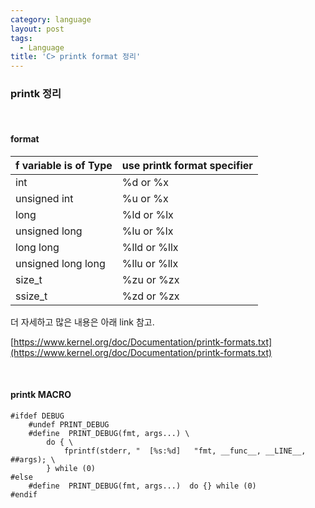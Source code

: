 ```yaml
---
category: language
layout: post
tags:
  - Language
title: 'C> printk format 정리'
---
```

### printk 정리

<br>

#### format

| f variable is of Type | use printk format specifier |
| -------------------------- | ---------------------------------- |
| int                           | %d or %x |
| unsigned int           |  %u or %x |
| long                        | %ld or %lx |
| unsigned long        |   %lu or %lx |
| long long                | %lld or %llx |
| unsigned long long |   %llu or %llx |
|                size_t            |           %zu or %zx |
|                ssize_t          |            %zd or %zx |


더 자세하고 많은 내용은 아래 link 참고.

[https://www.kernel.org/doc/Documentation/printk-formats.txt](https://www.kernel.org/doc/Documentation/printk-formats.txt)

<br>

#### printk MACRO
```
#ifdef DEBUG
    #undef PRINT_DEBUG
    #define  PRINT_DEBUG(fmt, args...) \
        do { \
            fprintf(stderr, "  [%s:%d]   "fmt, __func__, __LINE__, ##args); \
        } while (0)
#else
    #define  PRINT_DEBUG(fmt, args...)  do {} while (0)
#endif
```